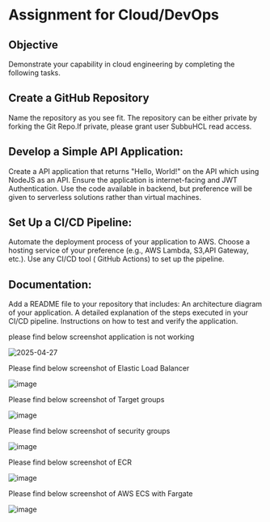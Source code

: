 # Assignment for Cloud/DevOps
## Objective
Demonstrate your capability in cloud engineering by completing the following tasks.
## Create a GitHub Repository
Name the repository as you see fit.
The repository can be either private by forking the Git Repo.If private, please grant user SubbuHCL read access.
## Develop a Simple API Application:
Create a API application that returns "Hello, World!" on the API which using NodeJS as an API.
Ensure the application is internet-facing and JWT Authentication.
Use the code available in backend, but preference will be given to serverless solutions rather than virtual machines.
## Set Up a CI/CD Pipeline:
Automate the deployment process of your application to AWS.
Choose a hosting service of your preference (e.g., AWS Lambda, S3,API Gateway, etc.).
Use any CI/CD tool ( GitHub Actions) to set up the pipeline.
## Documentation:
Add a README file to your repository that includes:
An architecture diagram of your application.
A detailed explanation of the steps executed in your CI/CD pipeline.
Instructions on how to test and verify the application.

please find below screenshot application is not working

![2025-04-27](https://github.com/user-attachments/assets/0f4c641a-7a69-43f5-8e16-9db471d40e8c)

Please find below screenshot of Elastic Load Balancer

![image](https://github.com/user-attachments/assets/f7a655bb-d565-46c0-93de-7eca7e970783)

Please find below screenshot of Target groups

![image](https://github.com/user-attachments/assets/e04a1725-c458-4107-ade2-f80dfacf2fbd)

Please find below screenshot of security groups

![image](https://github.com/user-attachments/assets/b4c474b8-24e5-4761-a3dc-0df85edc4a5a)

Please find below screenshot of ECR

![image](https://github.com/user-attachments/assets/fe0e8420-a755-4a4e-aa69-17054f22935c)

Please find below screenshot of AWS ECS with Fargate

![image](https://github.com/user-attachments/assets/da5be30c-2700-476b-8563-9f63c9b04fff)







